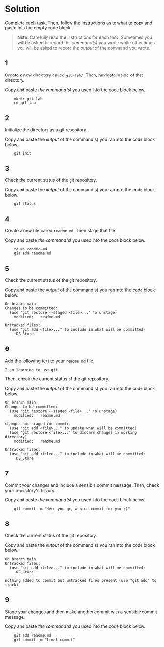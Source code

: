# Solution

Complete each task. Then, follow the instructions as to what to copy and paste into the empty code block.

> **Note:** Carefully read the instructions for each task. Sometimes you will be asked to record the _command(s)_ you wrote while other times you will be asked to record the _output_ of the command you wrote.

## 1

Create a new directory called `git-lab/`. Then, navigate inside of that directory.

Copy and paste _the command(s)_ you used into the code block below.

```
    mkdir git-lab
    cd git-lab
```

## 2

Initialize the directory as a git repository.

Copy and paste the _output_ of the command(s) you ran into the code block below.

```
    git init
```

## 3

Check the current status of the git repository.

Copy and paste the _output_ of the command(s) you ran into the code block below.

```
    git status
```

## 4

Create a new file called `readme.md`. Then stage that file.

Copy and paste _the command(s)_ you used into the code block below.

```
    touch readme.md
    git add readme.md
```

## 5

Check the current status of the git repository.

Copy and paste the _output_ of the command(s) you ran into the code block below.

```
On branch main
Changes to be committed:
  (use "git restore --staged <file>..." to unstage)
	modified:   readme.md

Untracked files:
  (use "git add <file>..." to include in what will be committed)
	.DS_Store

```

## 6

Add the following text to your `readme.md` file.

```
I am learning to use git.
```

Then, check the current status of the git repository.

Copy and paste the _output_ of the command(s) you ran into the code block below.

```
On branch main
Changes to be committed:
  (use "git restore --staged <file>..." to unstage)
	modified:   readme.md

Changes not staged for commit:
  (use "git add <file>..." to update what will be committed)
  (use "git restore <file>..." to discard changes in working directory)
	modified:   readme.md

Untracked files:
  (use "git add <file>..." to include in what will be committed)
	.DS_Store

```

## 7

Commit your changes and include a sensible commit message. Then, check your repository's history.

Copy and paste _the command(s)_ you used into the code block below.

```
    git commit -m "Here you go, a nice commit for you :)"
```

## 8

Check the current status of the git repository.

Copy and paste the _output_ of the command(s) you ran into the code block below.

```
On branch main
Untracked files:
  (use "git add <file>..." to include in what will be committed)
	.DS_Store

nothing added to commit but untracked files present (use "git add" to track)
```

## 9

Stage your changes and then make another commit with a sensible commit message.

Copy and paste _the command(s)_ you used into the code block below.

```
    git add readme.md
    git commit -m "final commit"
```

